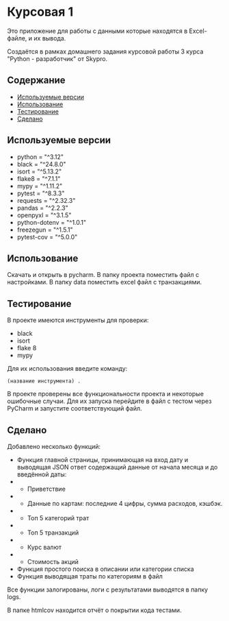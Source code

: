 # Курсовая 1
Это приложение для работы с данными которые находятся в Excel-файле, и их вывода.

Создаётся в рамках домашнего задания курсовой работы 3 курса "Python - разработчик" от Skypro.

## Содержание
- [Используемые версии](#используемые-версии)
- [Использование](#использование)
- [Тестирование](#тестирование)
- [Сделано](#сделано)


## Используемые версии
- python = "^3.12"
- black = "^24.8.0"
- isort = "^5.13.2"
- flake8 = "^7.1.1"
- mypy = "^1.11.2"
- pytest = "^8.3.3"
- requests = "^2.32.3"
- pandas = "^2.2.3"
- openpyxl = "^3.1.5"
- python-dotenv = "^1.0.1"
- freezegun = "^1.5.1"
- pytest-cov = "^5.0.0"

## Использование
Скачать и открыть в pycharm.
В папку проекта поместить файл с настройками.
В папку data поместить excel файл с транзакциями.

## Тестирование
В проекте имеются инструменты для проверки:
- black
- isort
- flake 8
- mypy

Для их использования введите команду:

``
(название инструмента) .
``

В проекте проверены все функциональности проекта и некоторые ошибочные случаи.
Для их запуска перейдите в файл с тестом через PyCharm и запустите соответствующий файл.


## Сделано
Добавлено несколько функций:

- Функция главной страницы, принимающая на вход дату и выводящая JSON ответ содержащий данные от начала месяца и до введённой даты:
- - Приветствие
- - Данные по картам: последние 4 цифры, сумма расходов, кэшбэк.
- - Топ 5 категорий трат
- - Топ 5 транзакций
- - Курс валют
- - Стоимость акций
- Функция простого поиска в описании или категории списка
- Функция выводящая траты по категориям в файл

Все функции залогированы, логи с результатами выводятся в папку logs.

В папке htmlcov находится отчёт о покрытии кода тестами.